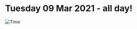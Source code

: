 # Tuesday 09 Mar 2021 - all day!
![Time](https://github.com/rich-ctm/today/workflows/Time/badge.svg)
